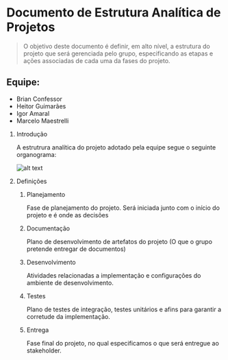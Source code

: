 # Documento de Estrutura Analítica de Projetos

> O objetivo deste documento é definir, em alto nível, a estrutura do projeto que será gerenciada pelo grupo, especificando as etapas e ações associadas de cada uma da fases do projeto.

## Equipe:

* Brian Confessor
* Heitor Guimarães
* Igor Amaral
* Marcelo Maestrelli

1. Introdução

	A estrutrura analítica do projeto adotado pela equipe segue o seguinte organograma:

	![alt text](imgs/eap_v2.jpg "EAP do projeto")

2. Definições

	1. Planejamento

		Fase de planejamento do projeto. Será iniciada junto com o início do projeto e é onde as decisões

	2. Documentação

		Plano de desenvolvimento de artefatos do projeto (O que o grupo pretende entregar de documentos)

	3. Desenvolvimento

		Atividades relacionadas a implementação e configurações do ambiente de desenvolvimento.

	4. Testes

		Plano de testes de integração, testes unitários e afins para garantir a corretude da implementação.

	5. Entrega

		Fase final do projeto, no qual especificamos o que será entregue ao stakeholder.

